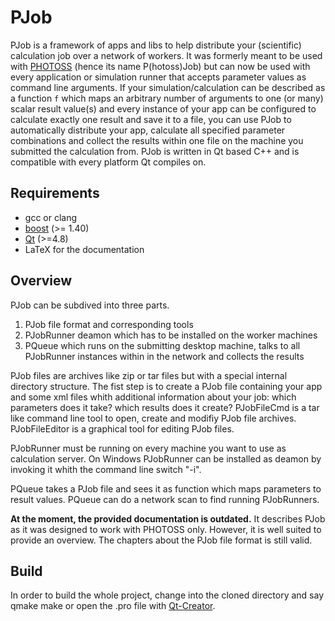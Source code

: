 PJob
====

PJob is a framework of apps and libs to help distribute your (scientific) calculation job over
a network of workers.
It was formerly meant to be used with [PHOTOSS](http://photoss.de) (hence its name P(hotoss)Job)
but can now be used with every application or simulation runner that accepts parameter values
as command line arguments.
If your simulation/calculation can be described as a function `f` which maps an arbitrary number of arguments
to one (or many) scalar result value(s) and every instance of your app can be configured to calculate 
exactly one result and save it to a file,
you can use PJob to automatically distribute your app, calculate all specified parameter combinations
and collect the results within one file on the machine you submitted the calculation from.
PJob is written in Qt based C++ and is compatible with every platform Qt compiles on.

Requirements
------------
* gcc or clang
* [boost](http://www.boost.org/) (>= 1.40)
* [Qt](http://qt-project.org/) (>=4.8)
* LaTeX for the documentation

Overview
--------
PJob can be subdived into three parts.
1. PJob file format and corresponding tools
2. PJobRunner deamon which has to be installed on the worker machines
3. PQueue which runs on the submitting desktop machine, talks to all PJobRunner instances within in the network
   and collects the results

PJob files are archives like zip or tar files but with a special internal directory structure.
The fist step is to create a PJob file containing your app and some xml files whith additional information
about your job: which parameters does it take? which results does it create?
PJobFileCmd is a tar like command line tool to open, create and modifiy PJob file archives.
PJobFileEditor is a graphical tool for editing PJob files.

PJobRunner must be running on every machine you want to use as calculation server.
On Windows PJobRunner can be installed as deamon by invoking it whith the command line switch "-i".

PQueue takes a PJob file and sees it as function which maps parameters to result values.
PQueue can do a network scan to find running PJobRunners.

**At the moment, the provided documentation is outdated.**
It describes PJob as it was designed to work with PHOTOSS only.
However, it is well suited to provide an overview.
The chapters about the PJob file format is still valid.

Build
-----
In order to build the whole project, change into the cloned directory and say
  qmake
  make
or open the .pro file with [Qt-Creator](http://qt-project.org/wiki/Category:Tools::QtCreator).
